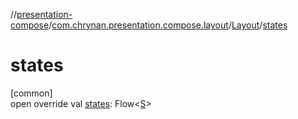 //[presentation-compose](../../../index.md)/[com.chrynan.presentation.compose.layout](../index.md)/[Layout](index.md)/[states](states.md)

# states

[common]\
open override val [states](states.md): Flow&lt;[S](index.md)&gt;
